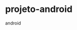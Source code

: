 # projeto-android
 android

 <a href= "https://kennedy-teixeira.github.io/projeto-android/" target="_blank">
